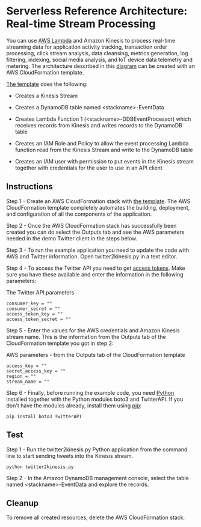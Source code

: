 
# Serverless Reference Architecture: Real-time Stream Processing

You can use [AWS Lambda](http://aws.amazon.com/lambda/) and Amazon Kinesis to process real-time streaming data for application activity tracking, transaction order processing, click stream analysis, data cleansing, metrics generation, log filtering, indexing, social media analysis, and IoT device data telemetry and metering. The architecture described in this [diagram](https://s3.amazonaws.com/awslambda-reference-architectures/stream-processing/lambda-refarch-streamprocessing.pdf) can be created with an AWS CloudFormation template.

[The template](https://s3.amazonaws.com/awslambda-reference-architectures/stream-processing/lambda_stream_processing.template)
does the following:

-   Creates a Kinesis Stream

-   Creates a DynamoDB table named &lt;stackname&gt;-EventData

-   Creates Lambda Function 1 (&lt;stackname&gt;-DDBEventProcessor)
    which receives records from Kinesis and writes records to the
    DynamoDB table

-   Creates an IAM Role and Policy to allow the event processing Lambda
    function read from the Kinesis Stream and write to the DynamoDB table

-   Creates an IAM user with permission to put events in the Kinesis stream
    together with credentials for the user to use in an API client

## Instructions

Step 1 -  Create an AWS CloudFormation stack with [the
template](https://s3.amazonaws.com/awslambda-reference-architectures/stream-processing/lambda-refarch-stream-processing.template). The AWS CloudFormation template completely automates the building, deployment, and configuration of all the components of the application.

Step 2 - Once the AWS CloudFormation stack has successfully been created you can do select the Outputs tab and see the AWS parameters needed in the demo Twitter client in the steps below.

Step 3 - To run the example application you need to update the code with AWS and Twitter information. Open twitter2kinesis.py in a text editor.

Step 4 - To access the Twitter API you need to get [access tokens](https://dev.twitter.com/oauth/overview/application-owner-access-tokens). Make sure you have these available and enter the information in the following parameters:

The Twitter API parameters
```
consumer_key = ""
consumer_secret = ""
access_token_key = ""
access_token_secret = ""
```

Step 5 - Enter the values for the AWS credentials and Amazon Kinesis stream name. This is the information from the Outputs tab of the CloudFormation template you got in step 2:

AWS parameters - from the Outputs tab of the CloudFormation template
```
access_key = ""
secret_access_key = ""
region = ""
stream_name = ""
```

Step 6 - Finally, before running the example code, you need [Python](https://www.python.org/) installed together with the Python modules boto3 and TwitterAPI. If you don't have the modules already, install them using [pip](http://pip.readthedocs.org/en/stable/installing/):

```
pip install boto3 TwitterAPI
```

## Test

Step 1 - Run the twitter2kinesis.py Python application from the command line to start sending tweets into the Kinesis stream.

```
python twitter2kinesis.py
```

Step 2 - In the Amazon DynamoDB management console, select the table named &lt;stackname&gt;-EventData and explore the records.

## Cleanup

To remove all created resources, delete the AWS CloudFormation stack.
